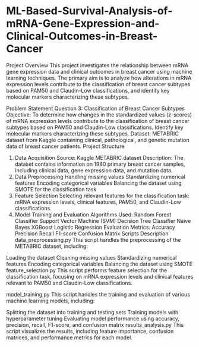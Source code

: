 # ML-Based-Survival-Analysis-of-mRNA-Gene-Expression-and-Clinical-Outcomes-in-Breast-Cancer

Project Overview
This project investigates the relationship between mRNA gene expression data and clinical outcomes in breast cancer using machine learning techniques. The primary aim is to analyze how alterations in mRNA expression levels contribute to the classification of breast cancer subtypes based on PAM50 and Claudin-Low classifications, and identify key molecular markers characterizing these subtypes.

Problem Statement
Question 3: Classification of Breast Cancer Subtypes
Objective: To determine how changes in the standardized values (z-scores) of mRNA expression levels contribute to the classification of breast cancer subtypes based on PAM50 and Claudin-Low classifications. Identify key molecular markers characterizing these subtypes.
Dataset: METABRIC dataset from Kaggle containing clinical, pathological, and genetic mutation data of breast cancer patients.
Project Structure
1. Data Acquisition
Source: Kaggle METABRIC dataset
Description: The dataset contains information on 1980 primary breast cancer samples, including clinical data, gene expression data, and mutation data.
2. Data Preprocessing
Handling missing values
Standardizing numerical features
Encoding categorical variables
Balancing the dataset using SMOTE for the classification task
3. Feature Selection
Selecting relevant features for the classification task: mRNA expression levels, clinical features, PAM50, and Claudin-Low classifications.
4. Model Training and Evaluation
Algorithms Used:
Random Forest Classifier
Support Vector Machine (SVM)
Decision Tree Classifier
Naive Bayes
XGBoost
Logistic Regression
Evaluation Metrics:
Accuracy
Precision
Recall
F1-score
Confusion Matrix
Scripts Description
data_preprocessing.py
This script handles the preprocessing of the METABRIC dataset, including:

Loading the dataset
Cleaning missing values
Standardizing numerical features
Encoding categorical variables
Balancing the dataset using SMOTE
feature_selection.py
This script performs feature selection for the classification task, focusing on mRNA expression levels and clinical features relevant to PAM50 and Claudin-Low classifications.

model_training.py
This script handles the training and evaluation of various machine learning models, including:

Splitting the dataset into training and testing sets
Training models with hyperparameter tuning
Evaluating model performance using accuracy, precision, recall, F1-score, and confusion matrix
results_analysis.py
This script visualizes the results, including feature importance, confusion matrices, and performance metrics for each model.
